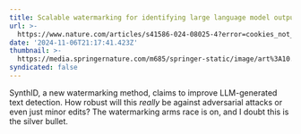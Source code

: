 ```yaml
---
title: Scalable watermarking for identifying large language model outputs - Nature
url: >-
  https://www.nature.com/articles/s41586-024-08025-4?error=cookies_not_supported&code=5ec05732-fa45-4fce-a1c7-3ef0383c6f47
date: '2024-11-06T21:17:41.423Z'
thumbnail: >-
  https://media.springernature.com/m685/springer-static/image/art%3A10.1038%2Fs41586-024-08025-4/MediaObjects/41586_2024_8025_Fig1_HTML.png
syndicated: false
---
```

SynthID, a new watermarking method, claims to improve LLM-generated text detection. How robust will this *really* be against adversarial attacks or even just minor edits?  The watermarking arms race is on, and I doubt this is the silver bullet.
